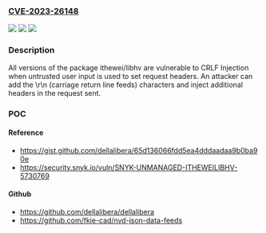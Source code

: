 ### [CVE-2023-26148](https://cve.mitre.org/cgi-bin/cvename.cgi?name=CVE-2023-26148)
![](https://img.shields.io/static/v1?label=Product&message=ithewei%2Flibhv&color=blue)
![](https://img.shields.io/static/v1?label=Version&message=0%20&color=brightgreen)
![](https://img.shields.io/static/v1?label=Vulnerability&message=CRLF%20Injection&color=brightgreen)

### Description

All versions of the package ithewei/libhv are vulnerable to CRLF Injection when untrusted user input is used to set request headers. An attacker can add the \r\n (carriage return line feeds) characters and inject additional headers in the request sent.

### POC

#### Reference
- https://gist.github.com/dellalibera/65d136066fdd5ea4dddaadaa9b0ba90e
- https://security.snyk.io/vuln/SNYK-UNMANAGED-ITHEWEILIBHV-5730769

#### Github
- https://github.com/dellalibera/dellalibera
- https://github.com/fkie-cad/nvd-json-data-feeds

